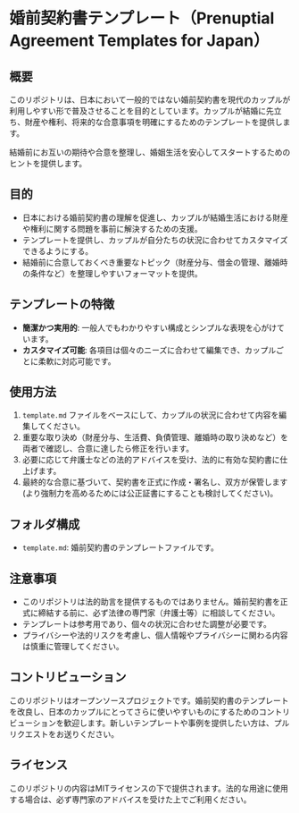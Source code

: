 # 婚前契約書テンプレート（Prenuptial Agreement Templates for Japan）

## 概要

このリポジトリは、日本において一般的ではない婚前契約書を現代のカップルが利用しやすい形で普及させることを目的としています。カップルが結婚に先立ち、財産や権利、将来的な合意事項を明確にするためのテンプレートを提供します。

結婚前にお互いの期待や合意を整理し、婚姻生活を安心してスタートするためのヒントを提供します。

## 目的

- 日本における婚前契約書の理解を促進し、カップルが結婚生活における財産や権利に関する問題を事前に解決するための支援。
- テンプレートを提供し、カップルが自分たちの状況に合わせてカスタマイズできるようにする。
- 結婚前に合意しておくべき重要なトピック（財産分与、借金の管理、離婚時の条件など）を整理しやすいフォーマットを提供。

## テンプレートの特徴

- **簡潔かつ実用的**: 一般人でもわかりやすい構成とシンプルな表現を心がけています。
- **カスタマイズ可能**: 各項目は個々のニーズに合わせて編集でき、カップルごとに柔軟に対応可能です。

## 使用方法

1. `template.md` ファイルをベースにして、カップルの状況に合わせて内容を編集してください。
2. 重要な取り決め（財産分与、生活費、負債管理、離婚時の取り決めなど）を両者で確認し、合意に達したら修正を行います。
3. 必要に応じて弁護士などの法的アドバイスを受け、法的に有効な契約書に仕上げます。
4. 最終的な合意に基づいて、契約書を正式に作成・署名し、双方が保管します(より強制力を高めるためには公正証書にすることも検討してください)。

## フォルダ構成

- `template.md`: 婚前契約書のテンプレートファイルです。

## 注意事項

- このリポジトリは法的助言を提供するものではありません。婚前契約書を正式に締結する前に、必ず法律の専門家（弁護士等）に相談してください。
- テンプレートは参考用であり、個々の状況に合わせた調整が必要です。
- プライバシーや法的リスクを考慮し、個人情報やプライバシーに関わる内容は慎重に管理してください。

## コントリビューション

このリポジトリはオープンソースプロジェクトです。婚前契約書のテンプレートを改良し、日本のカップルにとってさらに使いやすいものにするためのコントリビューションを歓迎します。新しいテンプレートや事例を提供したい方は、プルリクエストをお送りください。

## ライセンス

このリポジトリの内容はMITライセンスの下で提供されます。法的な用途に使用する場合は、必ず専門家のアドバイスを受けた上でご利用ください。
